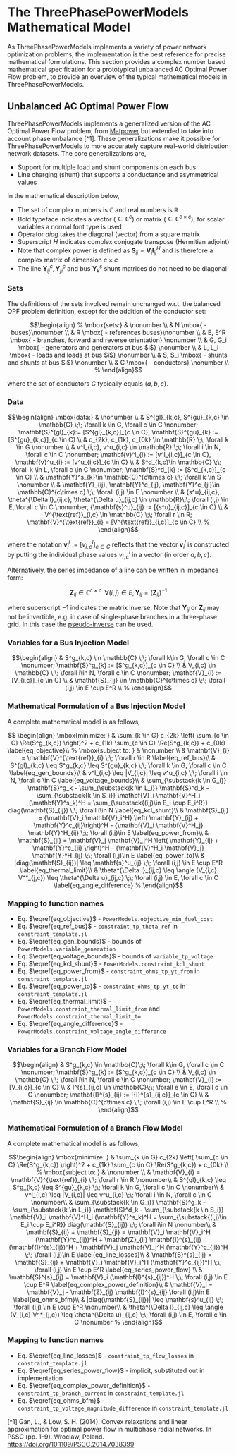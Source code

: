 # The ThreePhasePowerModels Mathematical Model

As ThreePhasePowerModels implements a variety of power network optimization problems, the implementation is the best reference for precise mathematical formulations.  This section provides a complex number based mathematical specification for a prototypical unbalanced AC Optimal Power Flow problem, to provide an overview of the typical mathematical models in ThreePhasePowerModels.


## Unbalanced AC Optimal Power Flow

ThreePhasePowerModels implements a  generalized version of the AC Optimal Power Flow problem, from [Matpower](http://www.pserc.cornell.edu/matpower/) but extended to take into account phase unbalance [^1].  These generalizations make it possible for ThreePhasePowerModels to more accurately capture real-world distribution network datasets.  The core generalizations are,

- Support for multiple load and shunt components on each bus
- Line charging (shunt) that supports a conductance and asymmetrical values

In the mathematical description below,
- The set of complex numbers is $\mathbb{C}$ and real numbers is $\mathbb{R}$
- Bold typeface indicates a vector ($\in \mathbb{C}^c$) or matrix ($\in \mathbb{C}^{c\times c}$); for scalar variables a normal font type is used
- Operator $diag$ takes the diagonal (vector) from a square matrix
- Superscript $H$ indicates complex conjugate transpose (Hermitian adjoint)
- Note that complex power is defined as $\mathbf{S}_{ij} = \mathbf{V}_{i} \mathbf{I}_{ij}^H$ and is therefore a complex matrix of dimension $c \times c$
- The line $\mathbf{Y}^c_{ij}, \mathbf{Y}^c_{ji}$ and bus $\mathbf{Y}^s_{k}$ shunt matrices do not need to be diagonal


### Sets

The definitions of the sets involved remain unchanged w.r.t. the balanced OPF problem definition, except for the addition of the conductor set:
```math
\begin{align}
%
\mbox{sets:} & \nonumber \\
& N \mbox{ - buses}\nonumber \\
& R \mbox{ - references buses}\nonumber \\
& E, E^R \mbox{ - branches, forward and reverse orientation} \nonumber \\
& G, G_i \mbox{ - generators and generators at bus $i$} \nonumber \\
& L, L_i \mbox{ - loads and loads at bus $i$} \nonumber \\
& S, S_i \mbox{ - shunts and shunts at bus $i$} \nonumber \\
& C \mbox{ - conductors} \nonumber \\
%
\end{align}
```
where the set of conductors $C$ typically equals $\{ a,b,c\}$.

### Data
```math
\begin{align}
\mbox{data:} & \nonumber \\
& S^{gl}_{k,c}, S^{gu}_{k,c} \in \mathbb{C} \;\; \forall k \in G, \forall c \in C \nonumber; \mathbf{S}^{gl}_{k}:= [S^{gl}_{k,c}]_{c \in C}, \mathbf{S}^{gu}_{k} := [S^{gu}_{k,c}]_{c \in C}  \\
& c_{2k}, c_{1k}, c_{0k} \in \mathbb{R} \;\; \forall k \in G \nonumber \\
& v^l_{i,c}, v^u_{i,c} \in \mathbb{R} \;\; \forall i \in N, \forall c \in C \nonumber; \mathbf{v}^l_{i} := [v^l_{i,c}]_{c \in C}, \mathbf{v}^u_{i} := [v^u_{i,c}]_{c \in C} \\
& S^d_{k,c}\in \mathbb{C} \;\; \forall k \in L, \forall c \in C \nonumber; \mathbf{S}^d_{k} := [S^d_{k,c}]_{c \in C} \\
& \mathbf{Y}^s_{k}\in \mathbb{C}^{c\times c} \;\; \forall k \in S \nonumber \\
& \mathbf{Y}_{ij}, \mathbf{Y}^c_{ij}, \mathbf{Y}^c_{ji}\in \mathbb{C}^{c\times c} \;\; \forall (i,j) \in E \nonumber \\
& {s^u}_{ij,c}, \theta^{\Delta l}_{ij,c}, \theta^{\Delta u}_{ij,c} \in \mathbb{R}\;\; \forall (i,j) \in E, \forall c \in C \nonumber, {\mathbf{s}^u}_{ij} := [{s^u}_{ij,c}]_{c \in C} \\
& V^{\text{ref}}_{i,c}  \in \mathbb{C} \;\; \forall r \in R;  \mathbf{V}^{\text{ref}}_{i} =  [V^{\text{ref}}_{i,c}]_{c \in C} \\
%
\end{align}
```
where the notation $\mathbf{v}^l_{i} := [v^l_{i,c}]_{c \in C}$ reflects that the vector $\mathbf{v}^l_{i}$ is constructed by putting the individual phase values $v^l_{i,c}$ in a vector (in order $a,b,c$).

Alternatively, the series impedance of a line can be written in impedance form:
```math
\mathbf{Z}_{ij} \in \mathbb{C}^{c\times c} \;\; \forall (i,j) \in E \nonumber, \mathbf{Y}_{ij} = ( \mathbf{Z}_{ij})^{-1}
```
where superscript $-1$ indicates the matrix inverse. Note that $\mathbf{Y}_{ij}$ or $\mathbf{Z}_{ij}$ may not be invertible, e.g. in case of single-phase branches in a three-phase grid. In this case the [pseudo-inverse](https://en.wikipedia.org/wiki/Moore%E2%80%93Penrose_inverse) can be used.

### Variables for a Bus Injection Model

```math
\begin{align}
& S^g_{k,c}  \in \mathbb{C} \;\; \forall k\in G, \forall c \in C \nonumber; \mathbf{S}^g_{k} := [S^g_{k,c}]_{c \in C} \\
& V_{i,c}  \in \mathbb{C} \;\; \forall i\in N, \forall c \in C \nonumber; \mathbf{V}_{i} := [V_{i,c}]_{c \in C} \\
& \mathbf{S}_{ij}  \in \mathbb{C}^{c\times c} \;\; \forall (i,j) \in E \cup E^R \\
%
\end{align}
```


###  Mathematical Formulation of a Bus Injection Model

A complete mathematical model is as follows,

```math

\begin{align}
\mbox{minimize: } & \sum_{k \in G} c_{2k} \left( \sum_{c \in C} \Re(S^g_{k,c}) \right)^2 + c_{1k}  \sum_{c \in C} \Re(S^g_{k,c}) + c_{0k} \label{eq_objective}\\
%
\mbox{subject to: } & \nonumber \\
& \mathbf{V}_{i} = \mathbf{V}^{\text{ref}}_{i}   \;\; \forall r \in R \label{eq_ref_bus}\\
& S^{gl}_{k,c} \leq S^g_{k,c} \leq S^{gu}_{k,c} \;\; \forall k \in G, \forall c \in C  \label{eq_gen_bounds}\\
& v^l_{i,c} \leq |V_{i,c}| \leq v^u_{i,c} \;\; \forall i \in N, \forall c \in C \label{eq_voltage_bounds}\\
& \sum_{\substack{k \in G_i}} \mathbf{S}^g_k - \sum_{\substack{k \in L_i}} \mathbf{S}^d_k - \sum_{\substack{k \in S_i}}  \mathbf{V}_i \mathbf{V}^H_i (\mathbf{Y}^s_k)^H = \sum_{\substack{(i,j)\in E_i \cup E_i^R}} diag(\mathbf{S}_{ij}) \;\; \forall i\in N \label{eq_kcl_shunt}\\
& \mathbf{S}_{ij} =  {\mathbf{V}_i \mathbf{V}_i^H} \left( \mathbf{Y}_{ij} + \mathbf{Y}^c_{ij}\right)^H - {\mathbf{V}_i \mathbf{V}^H_j} \mathbf{Y}^H_{ij}  \;\; \forall (i,j)\in E \label{eq_power_from}\\
& \mathbf{S}_{ji} = \mathbf{V}_j \mathbf{V}_j^H \left( \mathbf{Y}_{ij} + \mathbf{Y}^c_{ji} \right)^H - {\mathbf{V}^H_i \mathbf{V}_j} \mathbf{Y}^H_{ij} \;\; \forall (i,j)\in E \label{eq_power_to}\\
& |diag(\mathbf{S}_{ij})| \leq \mathbf{s}^u_{ij} \;\; \forall (i,j) \in E \cup E^R \label{eq_thermal_limit}\\
& \theta^{\Delta l}_{ij,c} \leq \angle (V_{i,c} V^*_{j,c}) \leq \theta^{\Delta u}_{ij,c} \;\; \forall (i,j) \in E, \forall c \in C \label{eq_angle_difference}
%
\end{align}
```

### Mapping to function names
- Eq. $\eqref{eq_objective}$ - `PowerModels.objective_min_fuel_cost`
- Eq. $\eqref{eq_ref_bus}$ - `constraint_tp_theta_ref` in `constraint_template.jl`
- Eq. $\eqref{eq_gen_bounds}$ - bounds of `PowerModels.variable_generation`
- Eq. $\eqref{eq_voltage_bounds}$ - bounds of `variable_tp_voltage`
- Eq. $\eqref{eq_kcl_shunt}$ - `PowerModels.constraint_kcl_shunt`
- Eq. $\eqref{eq_power_from}$ - `constraint_ohms_tp_yt_from` in `constraint_template.jl`
- Eq. $\eqref{eq_power_to}$ - `constraint_ohms_tp_yt_to` in `constraint_template.jl`
- Eq. $\eqref{eq_thermal_limit}$ - `PowerModels.constraint_thermal_limit_from` and `PowerModels.constraint_thermal_limit_to`
- Eq. $\eqref{eq_angle_difference}$ - `PowerModels.constraint_voltage_angle_difference`




### Variables for a Branch Flow Model

```math
\begin{align}
& S^g_{k,c}  \in \mathbb{C}\;\; \forall k\in G, \forall c \in C \nonumber; \mathbf{S}^g_{k} := [S^g_{k,c}]_{c \in C} \\
& V_{i,c} \in \mathbb{C} \;\; \forall i\in N, \forall c \in C \nonumber; \mathbf{V}_{i} := [V_{i,c}]_{c \in C} \\
& I^{s}_{ij,c}  \in \mathbb{C}\;\; \forall e \in E, \forall c \in C \nonumber; \mathbf{I}^{s}_{ij} := [{I}^{s}_{ij,c}]_{c \in C} \\
& \mathbf{S}_{ij}  \in \mathbb{C}^{c\times c} \;\; \forall (i,j) \in E \cup E^R \\
%
\end{align}
```


###  Mathematical Formulation of a Branch Flow Model

A complete mathematical model is as follows,

```math
\begin{align}
\mbox{minimize: } & \sum_{k \in G} c_{2k} \left( \sum_{c \in C} \Re(S^g_{k,c}) \right)^2 + c_{1k}  \sum_{c \in C} \Re(S^g_{k,c}) + c_{0k} \\
%
\mbox{subject to: } & \nonumber \\
& \mathbf{V}_{i} = \mathbf{V}^{\text{ref}}_{i}   \;\; \forall r \in R \nonumber\\
& S^{gl}_{k,c} \leq S^g_{k,c} \leq S^{gu}_{k,c} \;\; \forall k \in G, \forall c \in C   \nonumber\\
& v^l_{i,c} \leq |V_{i,c}| \leq v^u_{i,c} \;\; \forall i \in N, \forall c \in C  \nonumber\\
& \sum_{\substack{k \in G_i}} \mathbf{S}^g_k - \sum_{\substack{k \in L_i}} \mathbf{S}^d_k - \sum_{\substack{k \in S_i}}  \mathbf{V}_i \mathbf{V}^H_i (\mathbf{Y}^s_k)^H = \sum_{\substack{(i,j)\in E_i \cup E_i^R}} diag(\mathbf{S}_{ij}) \;\; \forall i\in N  \nonumber\\
& \mathbf{S}_{ij} + \mathbf{S}_{ji} =  \mathbf{V}_i \mathbf{V}_i^H (\mathbf{Y}^c_{ij})^H + \mathbf{Z}_{ij} \mathbf{I}^{s}_{ij}(\mathbf{I}^{s}_{ij})^H + \mathbf{V}_j \mathbf{V}_j^H (\mathbf{Y}^c_{ji})^H  \;\; \forall (i,j)\in E \label{eq_line_losses}\\
& \mathbf{S}^{s}_{ij} = \mathbf{S}_{ij} + \mathbf{V}_i \mathbf{V}_i^H (\mathbf{Y}^c_{ij})^H  \;\; \forall (i,j) \in E \cup E^R  \label{eq_series_power_flow} \\
& \mathbf{S}^{s}_{ij} = \mathbf{V}_i (\mathbf{I}^{s}_{ij})^H  \;\; \forall (i,j) \in E \cup E^R  \label{eq_complex_power_definition}\\
& \mathbf{V}_i = \mathbf{V}_j - \mathbf{Z}_{ij} \mathbf{I}^{s}_{ij} \forall (i,j)\in E  \label{eq_ohms_bfm}\\
& |diag(\mathbf{S}_{ij})| \leq \mathbf{s}^u_{ij} \;\; \forall (i,j) \in E \cup E^R  \nonumber\\
& \theta^{\Delta l}_{ij,c} \leq \angle (V_{i,c} V^*_{j,c}) \leq \theta^{\Delta u}_{ij,c} \;\; \forall (i,j) \in E, \forall c \in C  \nonumber
%
\end{align}
```

### Mapping to function names
- Eq. $\eqref{eq_line_losses}$ - `constraint_tp_flow_losses` in `constraint_template.jl`
- Eq. $\eqref{eq_series_power_flow}$ - implicit, substituted out in implementation
- Eq. $\eqref{eq_complex_power_definition}$ - `constraint_tp_branch_current` in `constraint_template.jl`
- Eq. $\eqref{eq_ohms_bfm}$ - `constraint_tp_voltage_magnitude_difference` in `constraint_template.jl`


[^1] Gan, L., & Low, S. H. (2014). Convex relaxations and linear approximation for optimal power flow in multiphase radial networks. In PSSC (pp. 1–9). Wroclaw, Poland. https://doi.org/10.1109/PSCC.2014.7038399
